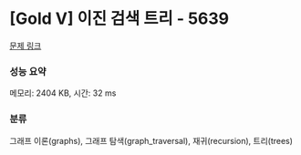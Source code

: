 # [Gold V] 이진 검색 트리 - 5639 

[문제 링크](https://www.acmicpc.net/problem/5639) 

### 성능 요약

메모리: 2404 KB, 시간: 32 ms

### 분류

그래프 이론(graphs), 그래프 탐색(graph_traversal), 재귀(recursion), 트리(trees)

